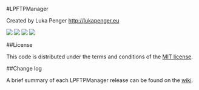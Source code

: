 #LPFTPManager

Created by Luka Penger
http://lukapenger.eu

![](http://lukapenger.eu/GitHub/LPFTPManager/img1.png)
![](http://lukapenger.eu/GitHub/LPFTPManager/img2.png)
![](http://lukapenger.eu/GitHub/LPFTPManager/img3.png)
![](http://lukapenger.eu/GitHub/LPFTPManager/img4.png)

##License

This code is distributed under the terms and conditions of the [MIT license](https://github.com/luka1995/LPFTPManager/blob/master/LICENSE).

##Change log

A brief summary of each LPFTPManager release can be found on the [wiki](https://github.com/luka1995/LPFTPManager/wiki/Change-log).